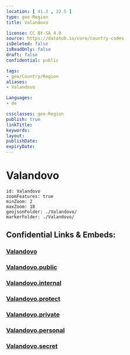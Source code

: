 ```yaml
---
location: [ 41.3 , 22.5 ] 
type: geo-Region
title: Valandovo

license: CC BY-SA 4.0
source: https://datahub.io/core/country-codes
isDeleted: false
isReadOnly: false
draft: false
confidential: public

tags:
- geo/Country/Region
aliases:
- Valandovo

Languages:
- de

cssclasses: geo-Region
publish: true
linkTitle: 
keywords: 
layout: 
publishDate: 
expiryDate: 
---
```


# Valandovo

```leaflet
id: Valandovo
zoomFeatures: true 
minZoom: 2 
maxZoom: 18
geojsonFolder: ./Valandovo/
markerFolder: ./Valandovo/
```


## Confidential Links & Embeds: 

### [Valandovo](/_Standards/Earth/Continent/Europe/Europe~South/Macedonia~North/Municipalities~Macedonia/Valandovo.md) 

### [Valandovo.public](/_public/Earth/Continent/Europe/Europe~South/Macedonia~North/Municipalities~Macedonia/Valandovo.public.md) 

### [Valandovo.internal](/_internal/Earth/Continent/Europe/Europe~South/Macedonia~North/Municipalities~Macedonia/Valandovo.internal.md) 

### [Valandovo.protect](/_protect/Earth/Continent/Europe/Europe~South/Macedonia~North/Municipalities~Macedonia/Valandovo.protect.md) 

### [Valandovo.private](/_private/Earth/Continent/Europe/Europe~South/Macedonia~North/Municipalities~Macedonia/Valandovo.private.md) 

### [Valandovo.personal](/_personal/Earth/Continent/Europe/Europe~South/Macedonia~North/Municipalities~Macedonia/Valandovo.personal.md) 

### [Valandovo.secret](/_secret/Earth/Continent/Europe/Europe~South/Macedonia~North/Municipalities~Macedonia/Valandovo.secret.md)

